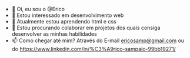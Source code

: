 - 👋 Oi, eu sou o @Erico
- 👀 Estou interessado em  desenvolvimento web 
- 🌱 Atualmente estou aprendendo html e css 
- 💞️ Estou procurando colaborar em projetos dos quais consiga desenvolver as minhas habilidades
- 📫 Como chegar até mim? Através do E-mail ericosamp@gmail.com ou do https://www.linkedin.com/in/%C3%A9rico-sampaio-99bb19271/


<!---
Erico0011/Erico0011 is a ✨ special ✨ repository because its `README.md` (this file) appears on your GitHub profile.
You can click the Preview link to take a look at your changes.
--->
